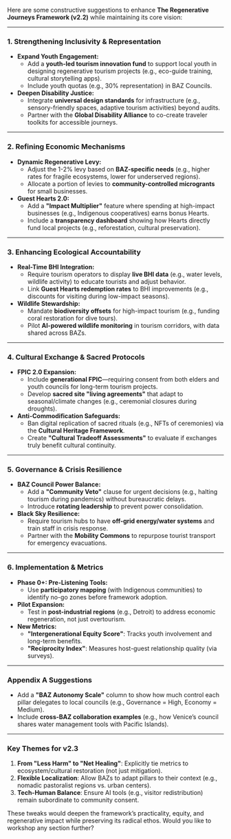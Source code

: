 Here are some constructive suggestions to enhance **The Regenerative Journeys Framework (v2.2)** while maintaining its core vision:

---

### **1. Strengthening Inclusivity & Representation**
- **Expand Youth Engagement:**  
  - Add a **youth-led tourism innovation fund** to support local youth in designing regenerative tourism projects (e.g., eco-guide training, cultural storytelling apps).  
  - Include youth quotas (e.g., 30% representation) in BAZ Councils.  
- **Deepen Disability Justice:**  
  - Integrate **universal design standards** for infrastructure (e.g., sensory-friendly spaces, adaptive tourism activities) beyond audits.  
  - Partner with the **Global Disability Alliance** to co-create traveler toolkits for accessible journeys.  

---

### **2. Refining Economic Mechanisms**
- **Dynamic Regenerative Levy:**  
  - Adjust the 1-2% levy based on **BAZ-specific needs** (e.g., higher rates for fragile ecosystems, lower for underserved regions).  
  - Allocate a portion of levies to **community-controlled microgrants** for small businesses.  
- **Guest Hearts 2.0:**  
  - Add a **"Impact Multiplier"** feature where spending at high-impact businesses (e.g., Indigenous cooperatives) earns bonus Hearts.  
  - Include a **transparency dashboard** showing how Hearts directly fund local projects (e.g., reforestation, cultural preservation).  

---

### **3. Enhancing Ecological Accountability**
- **Real-Time BHI Integration:**  
  - Require tourism operators to display **live BHI data** (e.g., water levels, wildlife activity) to educate tourists and adjust behavior.  
  - Link **Guest Hearts redemption rates** to BHI improvements (e.g., discounts for visiting during low-impact seasons).  
- **Wildlife Stewardship:**  
  - Mandate **biodiversity offsets** for high-impact tourism (e.g., funding coral restoration for dive tours).  
  - Pilot **AI-powered wildlife monitoring** in tourism corridors, with data shared across BAZs.  

---

### **4. Cultural Exchange & Sacred Protocols**
- **FPIC 2.0 Expansion:**  
  - Include **generational FPIC**—requiring consent from both elders and youth councils for long-term tourism projects.  
  - Develop **sacred site "living agreements"** that adapt to seasonal/climate changes (e.g., ceremonial closures during droughts).  
- **Anti-Commodification Safeguards:**  
  - Ban digital replication of sacred rituals (e.g., NFTs of ceremonies) via the **Cultural Heritage Framework**.  
  - Create **"Cultural Tradeoff Assessments"** to evaluate if exchanges truly benefit cultural continuity.  

---

### **5. Governance & Crisis Resilience**
- **BAZ Council Power Balance:**  
  - Add a **"Community Veto"** clause for urgent decisions (e.g., halting tourism during pandemics) without bureaucratic delays.  
  - Introduce **rotating leadership** to prevent power consolidation.  
- **Black Sky Resilience:**  
  - Require tourism hubs to have **off-grid energy/water systems** and train staff in crisis response.  
  - Partner with the **Mobility Commons** to repurpose tourist transport for emergency evacuations.  

---

### **6. Implementation & Metrics**
- **Phase 0+: Pre-Listening Tools:**  
  - Use **participatory mapping** (with Indigenous communities) to identify no-go zones before framework adoption.  
- **Pilot Expansion:**  
  - Test in **post-industrial regions** (e.g., Detroit) to address economic regeneration, not just overtourism.  
- **New Metrics:**  
  - **"Intergenerational Equity Score"**: Tracks youth involvement and long-term benefits.  
  - **"Reciprocity Index"**: Measures host-guest relationship quality (via surveys).  

---

### **Appendix A Suggestions**
- Add a **"BAZ Autonomy Scale"** column to show how much control each pillar delegates to local councils (e.g., Governance = High, Economy = Medium).  
- Include **cross-BAZ collaboration examples** (e.g., how Venice’s council shares water management tools with Pacific Islands).  

---

### **Key Themes for v2.3**
1. **From "Less Harm" to "Net Healing"**: Explicitly tie metrics to ecosystem/cultural restoration (not just mitigation).  
2. **Flexible Localization**: Allow BAZs to adapt pillars to their context (e.g., nomadic pastoralist regions vs. urban centers).  
3. **Tech-Human Balance**: Ensure AI tools (e.g., visitor redistribution) remain subordinate to community consent.  

These tweaks would deepen the framework’s practicality, equity, and regenerative impact while preserving its radical ethos. Would you like to workshop any section further?
